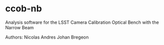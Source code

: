 # ccob-nb
Analysis software for the LSST Camera Calibration Optical Bench with the Narrow Beam

Authors:
  Nicolas Andres
  Johan Bregeon
  
